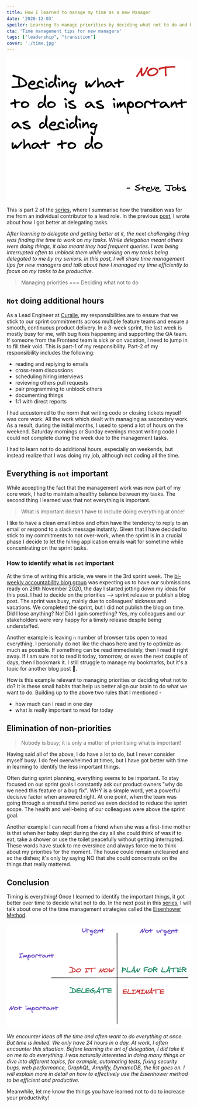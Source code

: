 ```yaml
---
title: How I learned to manage my time as a new Manager
date: '2020-12-03'
spoiler: Learning to manage priorities by deciding what not to do and being productive.
cta: 'Time management tips for new managers'
tags: ["leadership", "transition"]
cover: './time.jpg'
---
```


![Deciding what not to do - Steve Jobs quote](./steve-job-quote.png)

This is part 2 of the [series](../tags/transition), where I summarise how the transition was for me from an individual contributor to a lead role. In the previous [post](../do-not-be-a-bottleneck), I wrote about how I got better at delegating tasks.

*After learning to delegate and getting better at it, the next challenging thing was finding the time to work on my tasks. While delegation meant others were doing things, it also meant they had frequent queries. I was being interrupted often to unblock them while working on my tasks being delegated to me by my seniors. In this post, I will share time management tips for new managers and talk about how I managed my time efficiently to focus on my tasks to be productive.*

> Managing priorities === Deciding what not to do

## `Not` doing additional hours

As a Lead Engineer at [Curalie](../tags/leadership), my responsibilities are to ensure that we stick to our sprint commitments across multiple feature teams and ensure a smooth, continuous product delivery. In a 3-week sprint, the last week is mostly busy for me, with bug fixes happening and supporting the QA team. If someone from the Frontend team is sick or on vacation, I need to jump in to fill their void. This is part-1 of my responsibility. Part-2 of my responsibility includes the following:

- reading and replying to emails
- cross-team discussions
- scheduling hiring interviews
- reviewing others pull requests
- pair programming to unblock others
- documenting things
- 1:1 with direct reports

I had accustomed to the norm that writing code or closing tickets myself was core work. All the work which dealt with managing as secondary work. As a result, during the initial months, I used to spend a lot of hours on the weekend. Saturday mornings or Sunday evenings meant writing code I could not complete during the week due to the management tasks.

I had to learn not to do additional hours, especially on weekends, but instead realize that I was doing my job, although not coding all the time.

## Everything is `not` important

While accepting the fact that the management work was now part of my core work, I had to maintain a healthy balance between my tasks. The second thing I learned was that not everything is important.

> What is important doesn't have to include doing everything at once!

I like to have a clean email inbox and often have the tendency to reply to an email or respond to a slack message instantly. Given that I have decided to stick to my commitments to not over-work, when the sprint is in a crucial phase I decide to let the hiring application emails wait for sometime while concentrating on the sprint tasks.

### How to identify what is `not` important

At the time of writing this article, we were in the 3rd sprint week. The [bi-weekly accountability blog group](https://bloggingfordevs.com/pro/) was expecting us to have our submissions ready on 29th November 2020, the day I started jotting down my ideas for this post. I had to decide on the priorities —> sprint release or publish a blog post. The sprint was busy, mainly due to colleagues’ sickness and vacations. We completed the sprint, but I did not publish the blog on time. Did I lose anything? No! Did I gain something? Yes, my colleagues and our stakeholders were very happy for a timely release despite being understaffed.

Another example is leaving `n` number of browser tabs open to read everything. I personally do not like the chaos here and try to optimize as much as possible. If something can be read immediately, then I read it right away. If I am sure not to read it today, tomorrow, or even the next couple of days, then I bookmark it. I still struggle to manage my bookmarks, but it's a topic for another blog post 😬.

How is this example relevant to managing priorities or deciding what not to do? It is these small habits that help us better align our brain to do what we want to do. Building up to the above two rules that I mentioned -

- how much can I read in one day
- what is really important to read for today

## Elimination of non-priorities

> Nobody is busy; it is only a matter of prioritising what is important!

Having said all of the above, I do have a lot to do, but I never consider myself busy. I do feel overwhelmed at times, but I have got better with time in learning to identify the less important things.

Often during sprint planning, everything seems to be important. To stay focused on our sprint goals I constantly ask our product owners "why do we need this feature or a bug fix". WHY is a simple word, yet a powerful decisive factor when answered right. At one point, when the team was going through a stressful time period we even decided to reduce the sprint scope. The health and well-being of our colleagues were above the sprint goal.

Another example I can recall from a friend when she was a first-time mother is that when her baby slept during the day all she could think of was if to eat, take a shower or use the toilet peacefully without getting interrupted. These words have stuck to me eversince and always force me to think about my priorities for the moment. The house could remain uncleaned and so the dishes; it's only by saying NO that she could concentrate on the things that really mattered.

## Conclusion

Timing is everything! Once I learned to identify the important things, it got better over time to decide what not to do. In the next post in this [series](../tags/transition), I will talk about one of the time management strategies called the [Eisenhower Method](https://en.wikipedia.org/wiki/Time_management). 

![eisenhower-method](./eisenhower-method.png)

*We encounter ideas all the time and often want to do everything at once. But time is limited. We only have 24 hours in a day. At work, I often encounter this situation. Before learning the art of delegation, I did take it on me to do everything. I was naturally interested in doing many things or dive into different topics, for example, automating tests, fixing security bugs, web performance, GraphQL, Amplify, DynamoDB, the list goes on. I will explain more in detail on how to effectively use the Eisenhower method to be efficient and productive.*

Meanwhile, let me know the things you have learned not to do to increase your productivity!


